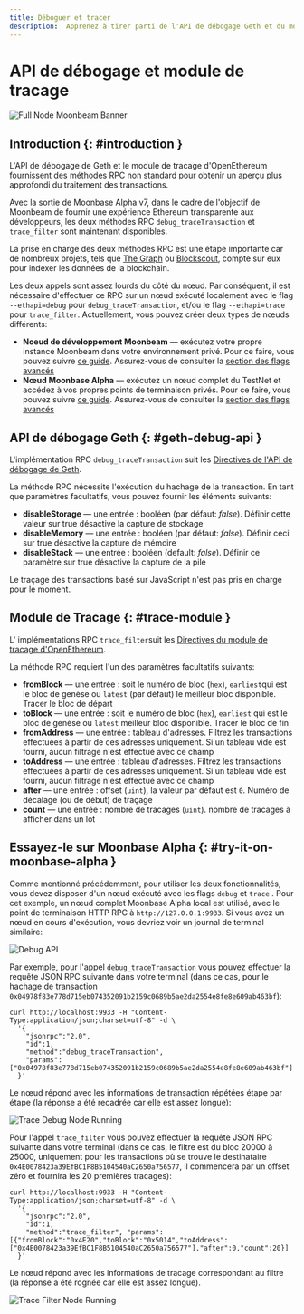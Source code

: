 ```yaml
---
title: Déboguer et tracer
description:  Apprenez à tirer parti de l'API de débogage Geth et du module de tracage OpenEthereum sur Moonbeam
---
```


# API de débogage et module de tracage

![Full Node Moonbeam Banner](/images/debugtrace/debugtrace-banner.png)

## Introduction {: #introduction } 

L'API de débogage de Geth et le module de tracage d'OpenEthereum fournissent des méthodes RPC non standard pour obtenir un aperçu plus approfondi du traitement des transactions.

Avec la sortie de Moonbase Alpha v7, dans le cadre de l'objectif de Moonbeam de fournir une expérience Ethereum transparente aux développeurs, les deux méthodes RPC `debug_traceTransaction` et `trace_filter` sont maintenant disponibles.

La prise en charge des deux méthodes RPC est une étape importante car de nombreux projets, tels que [The Graph](https://thegraph.com/) ou [Blockscout](https://docs.blockscout.com/), compte sur eux pour indexer les données de la blockchain.

Les deux appels sont assez lourds du côté du nœud. Par conséquent, il est nécessaire d'effectuer ce RPC sur un nœud exécuté localement avec le flag `--ethapi=debug` pour `debug_traceTransaction`, et/ou le flag `--ethapi=trace` pour `trace_filter`. Actuellement, vous pouvez créer deux types de nœuds différents:

 - **Noeud de développement Moonbeam** — exécutez votre propre instance Moonbeam dans votre environnement privé. Pour ce faire, vous pouvez suivre [ce guide](/getting-started/local-node/setting-up-a-node/). Assurez-vous de consulter la [section des flags avancés](/getting-started/local-node/setting-up-a-node/#advanced-flags-and-options)
 - **Nœud Moonbase Alpha** — exécutez un nœud complet du TestNet et accédez à vos propres points de terminaison privés. Pour ce faire, vous pouvez suivre [ce guide](/node-operators/networks/full-node/). Assurez-vous de consulter la [section des flags avancés](/node-operators/networks/full-node/#advanced-flags-and-options)

## API de débogage Geth {: #geth-debug-api } 

L'implémentation RPC `debug_traceTransaction` suit les [Directives de l'API de débogage de Geth](https://geth.ethereum.org/docs/rpc/ns-debug#debug_tracetransaction).

La méthode RPC nécessite l'exécution du hachage de la transaction. En tant que paramètres facultatifs, vous pouvez fournir les éléments suivants:

 - **disableStorage** — une entrée : booléen (par défaut: _false_). Définir cette valeur sur true désactive la capture de stockage
 - **disableMemory** — une entrée : booléen (par défaut: _false_). Définir ceci sur true désactive la capture de mémoire
 - **disableStack** — une entrée : booléen (default: _false_). Définir ce paramètre sur true désactive la capture de la pile

Le traçage des transactions basé sur JavaScript n'est pas pris en charge pour le moment.

## Module de Tracage {: #trace-module } 

L' implémentations RPC `trace_filter`suit les [Directives du module de tracage d'OpenEthereum](https://openethereum.github.io/JSONRPC-trace-module#trace_filter).

La méthode RPC requiert l'un des paramètres facultatifs suivants:

 - **fromBlock** — une entrée : soit le numéro de bloc (`hex`), `earliest`qui est le bloc de genèse ou `latest` (par défaut) le meilleur bloc disponible. Tracer le bloc de départ
 - **toBlock** — une entrée : soit le numéro de bloc (`hex`), `earliest` qui est le bloc de genèse ou `latest` meilleur bloc disponible. Tracer le bloc de fin
 - **fromAddress** — une entrée : tableau d'adresses. Filtrez les transactions effectuées à partir de ces adresses uniquement. Si un tableau vide est fourni, aucun filtrage n'est effectué avec ce champ
 - **toAddress** — une entrée : tableau d'adresses. Filtrez les transactions effectuées à partir de ces adresses uniquement. Si un tableau vide est fourni, aucun filtrage n'est effectué avec ce champ
 - **after** — une entrée : offset (`uint`), la valeur par défaut est `0`. Numéro de décalage (ou de début) de traçage
 - **count** — une entrée : nombre de tracages (`uint`). nombre de tracages à afficher dans un lot

## Essayez-le sur Moonbase Alpha {: #try-it-on-moonbase-alpha } 

Comme mentionné précédemment, pour utiliser les deux fonctionnalités, vous devez disposer d'un nœud exécuté avec les flags `debug` et `trace` . Pour cet exemple, un nœud complet Moonbase Alpha local est utilisé, avec le point de terminaison HTTP RPC à `http://127.0.0.1:9933`. Si vous avez un nœud en cours d'exécution, vous devriez voir un journal de terminal similaire:

![Debug API](/images/debugtrace/debugtrace-images1.png)

Par exemple, pour l'appel `debug_traceTransaction` vous pouvez effectuer la requête JSON RPC suivante dans votre terminal (dans ce cas, pour le hachage de transaction `0x04978f83e778d715eb074352091b2159c0689b5ae2da2554e8fe8e609ab463bf`):

```
curl http://localhost:9933 -H "Content-Type:application/json;charset=utf-8" -d \
  '{
    "jsonrpc":"2.0",
    "id":1,
    "method":"debug_traceTransaction",
    "params": ["0x04978f83e778d715eb074352091b2159c0689b5ae2da2554e8fe8e609ab463bf"]
  }'
```

Le nœud répond avec les informations de transaction répétées étape par étape (la réponse a été recadrée car elle est assez longue):

![Trace Debug Node Running](/images/debugtrace/debugtrace-images2.png)

Pour l'appel `trace_filter` vous pouvez effectuer la requête JSON RPC suivante dans votre terminal (dans ce cas, le filtre est du bloc 20000 à 25000, uniquement pour les transactions où se trouve le destinataire  `0x4E0078423a39EfBC1F8B5104540aC2650a756577`, il commencera par un offset zéro et fournira les 20 premières tracages):

```
curl http://localhost:9933 -H "Content-Type:application/json;charset=utf-8" -d \
  '{
    "jsonrpc":"2.0",
    "id":1,
    "method":"trace_filter", "params":[{"fromBlock":"0x4E20","toBlock":"0x5014","toAddress":["0x4E0078423a39EfBC1F8B5104540aC2650a756577"],"after":0,"count":20}]
  }'
```

Le nœud répond avec les informations de tracage correspondant au filtre (la réponse a été rognée car elle est assez longue).

![Trace Filter Node Running](/images/debugtrace/debugtrace-images3.png)


